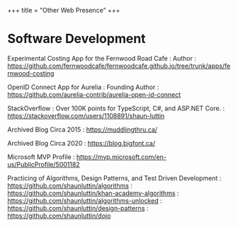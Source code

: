 +++
title = "Other Web Presence"
+++

# Software Development

Experimental Costing App for the Fernwood Road Cafe
: Author
: https://github.com/fernwoodcafe/fernwoodcafe.github.io/tree/trunk/apps/fernwood-costing

OpenID Connect App for Aurelia
: Founding Author
: https://github.com/aurelia-contrib/aurelia-open-id-connect

StackOverflow
: Over 100K points for TypeScript, C#, and ASP.NET Core.
: https://stackoverflow.com/users/1108891/shaun-luttin

Archived Blog Circa 2015
: https://muddlingthru.ca/

Archived Blog Circa 2020
: https://blog.bigfont.ca/

Microsoft MVP Profile
: https://mvp.microsoft.com/en-us/PublicProfile/5001182

Practicing of Algorithms, Design Patterns, and Test Driven Development
: https://github.com/shaunluttin/algorithms
: https://github.com/shaunluttin/khan-academy-algorithms
: https://github.com/shaunluttin/algorithms-unlocked
: https://github.com/shaunluttin/design-patterns
: https://github.com/shaunluttin/dojo